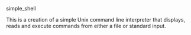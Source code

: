 simple_shell

This is a creation of a simple Unix command line interpreter that displays, reads and execute commands from either a file or standard input. 

